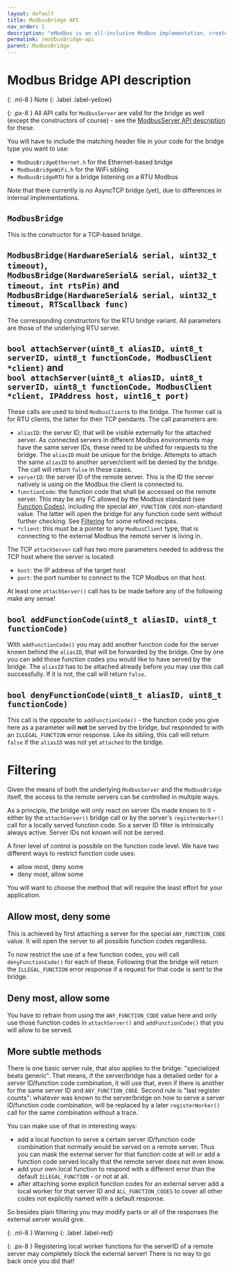 ```yaml
---
layout: default
title: ModbusBridge API
nav_order: 1
description: "eModbus is an all-inclusive Modbus implementation, created for ESP32 and Arduino"
permalink: /modbusbridge-api
parent: ModbusBridge
---
```


# Modbus Bridge API description

{: .ml-8 }
Note
{: .label .label-yellow}

{: .px-8 }
All API calls for `ModbusServer` are valid for the bridge as well (except the constructors of course) - see the [ModbusServer API description](/modbusserver) for these.

You will have to include the matching header file in your code for the bridge type you want to use:
- `ModbusBridgeEthernet.h` for the Ethernet-based bridge
- `ModbusBridgeWiFi.h` for the WiFi sibling
- `ModbusBridgeRTU` for a bridge listening on a RTU Modbus

Note that there currently is no AsyncTCP bridge (yet), due to differences in internal implementations.

## `ModbusBridge`
This is the constructor for a TCP-based bridge.

## `ModbusBridge(HardwareSerial& serial, uint32_t timeout)`, <br> `ModbusBridge(HardwareSerial& serial, uint32_t timeout, int rtsPin)` and <br>`ModbusBridge(HardwareSerial& serial, uint32_t timeout, RTScallback func)`
The corresponding constructors for the RTU bridge variant. All parameters are those of the underlying RTU server.

## `bool attachServer(uint8_t aliasID, uint8_t serverID, uint8_t functionCode, ModbusClient *client)` and<br> `bool attachServer(uint8_t aliasID, uint8_t serverID, uint8_t functionCode, ModbusClient *client, IPAddress host, uint16_t port)`
These calls are used to bind `ModbusClient`s to the bridge. 
The former call is for RTU clients, the latter for their TCP pendants.
The call parameters are:
- `aliasID`: the server ID, that will be visible externally for the attached server. As connected servers in different Modbus environments may have the same server IDs, these need to be unified for requests to the bridge.
The `aliasID` must be unique for the bridge. Attempts to attach the same `aliasID` to another server/client will be denied by the bridge.
The call will return `false` in these cases.
- `serverID`: the server ID of the remote server. This is the ID the server natively is using on the Modbus the client is connected to.
- `functionCode`: the function code that shall be accessed on the remote server.
This may be any FC allowed by the Modbus standard (see [Function Codes](https://emodbus.github.io/modbusmessage-constructors#functioncodes)), including the special `ANY_FUNCTION_CODE` non-standard value. The latter will open the bridge for any function code sent without further checking. See [Filtering](#filtering) for some refined recipes.
- `*client`: this must be a pointer to any `ModbusClient` type, that is connecting to the external Modbus the remote server is living in.

The TCP `attachServer` call has two more parameters needed to address the TCP host where the server is located:
- `host`: the IP address of the target host
- `port`: the port number to connect to the TCP Modbus on that host.

At least one `attachServer()` call has to be made before any of the following make any sense!

## `bool addFunctionCode(uint8_t aliasID, uint8_t functionCode)`
With `addFunctionCode()` you may add another function code for the server known behind the `aliasID`, that will be forwarded by the bridge. One by one you can add those function codes you would like to have served by the bridge.
The `aliasID` has to be attached already before you may use this call successfully. If it is not, the call will return `false`.

## `bool denyFunctionCode(uint8_t aliasID, uint8_t functionCode)`
This call is the opposite to `addFunctionCode()` - the function code you give here as a parameter will **not** be served by the bridge, but responded to with an `ILLEGAL_FUNCTION` error response.
Like its sibling, this call will return `false` if the `aliasID` was not yet `attached` to the bridge.

# Filtering
Given the means of both the underlying `ModbusServer` and the `ModbusBridge` itself, the access to the remote servers can be controlled in multiple ways.

As a principle, the bridge will only react on server IDs made known to it - either by the `attachServer()` bridge call or by the server's `registerWorker()` call for a locally served function code. So a server ID filter is intrinsically always active. Server IDs not known will not be served.

A finer level of control is possible on the function code level. We have two different ways to restrict function code uses:
- allow most, deny some
- deny most, allow some

You will want to choose the method that will require the least effort for your application.

## Allow most, deny some
This is achieved by first attaching a server for the special `ANY_FUNCTION_CODE` value. It will open the server to all possible function codes regardless.

To now restrict the use of a few function codes, you will call `denyFunctionCode()` for each of these. Following that the bridge will return the `ILLEGAL_FUNCTION` error response if a request for that code is sent to the bridge.

## Deny most, allow some
You have to refrain from using the `ANY_FUNCTION_CODE` value here and only use those function codes in `attachServer()` and `addFunctionCode()` that you will allow to be served.

## More subtle methods
There is one basic server rule, that also applies to the bridge: "specialized beats generic". That means, if the server/bridge has a detailed order for a server ID/function code combination, it will use that, even if there is another for the same server ID and ``ANY_FUNCTION_CODE``.
Second rule is "last register counts": whatever was known to the server/bridge on how to serve a server ID/function code combination, will be replaced by a later `registerWorker()` call for the same combination without a trace.

You can make use of that in interesting ways:
- add a local function to serve a certain server ID/function code combination that normally would be served on a remote server. Thus you can mask the external server for that function code at will or add a function code served locally that the remote server does not even know.
- add your own local function to respond with a different error than the default `ILLEGAL_FUNCTION` - or not at all.
- after attaching some explicit function codes for an external server add a local worker for that server ID and `ALL_FUNCTION_CODES` to cover all other codes not explicitly named with a default response.

So besides plain filtering you may modify parts or all of the responses the external server would give.

{: .ml-8 }
Warning
{: .label .label-red}

{: .px-8 }
Registering local worker functions for the serverID of a remote server may completely block the external server! There is no way to go back once you did that!
